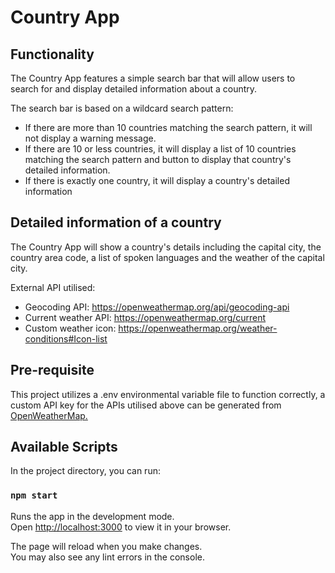 # Country App

## Functionality
The Country App features a simple search bar that will allow users to search for and display detailed information about a country.

The search bar is based on a wildcard search pattern:
- If there are more than 10 countries matching the search pattern, it will not display a warning message.
- If there are 10 or less countries, it will display a list of 10 countries matching the search pattern and button to display that country's detailed information.
- If there is exactly one country, it will display a country's detailed information

## Detailed information of a country
The Country App will show a country's details including the capital city, the country area code, a list of spoken languages and the weather of the capital city.

External API utilised:

- Geocoding API: https://openweathermap.org/api/geocoding-api
- Current weather API: https://openweathermap.org/current
- Custom weather icon: https://openweathermap.org/weather-conditions#Icon-list

## Pre-requisite
This project utilizes a .env environmental variable file to function correctly, a custom API key for the APIs utilised above can be generated from [OpenWeatherMap.](https://home.openweathermap.org/api_keys)

## Available Scripts

In the project directory, you can run:

### `npm start`

Runs the app in the development mode.\
Open [http://localhost:3000](http://localhost:3000) to view it in your browser.

The page will reload when you make changes.\
You may also see any lint errors in the console.
